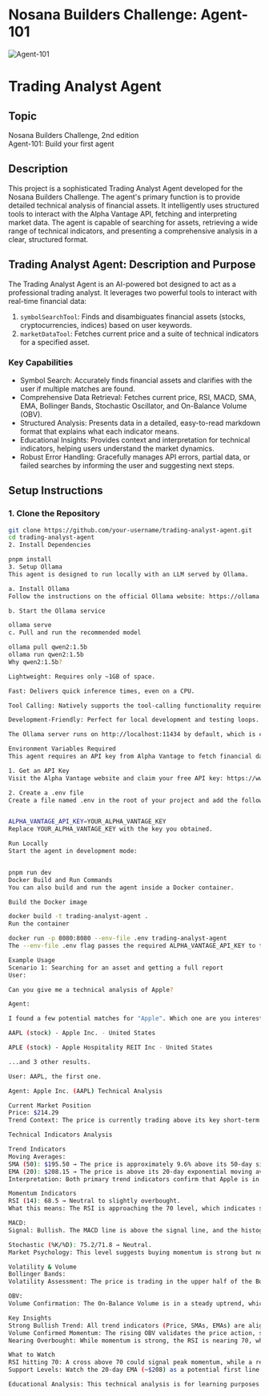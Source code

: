 # Nosana Builders Challenge: Agent-101

![Agent-101](./assets/NosanaBuildersChallengeAgents.jpg)

# Trading Analyst Agent

## Topic

Nosana Builders Challenge, 2nd edition  
Agent-101: Build your first agent

## Description

This project is a sophisticated Trading Analyst Agent developed for the Nosana Builders Challenge. The agent's primary function is to provide detailed technical analysis of financial assets. It intelligently uses structured tools to interact with the Alpha Vantage API, fetching and interpreting market data. The agent is capable of searching for assets, retrieving a wide range of technical indicators, and presenting a comprehensive analysis in a clear, structured format.

## Trading Analyst Agent: Description and Purpose

The Trading Analyst Agent is an AI-powered bot designed to act as a professional trading analyst. It leverages two powerful tools to interact with real-time financial data:

1. `symbolSearchTool`: Finds and disambiguates financial assets (stocks, cryptocurrencies, indices) based on user keywords.
2. `marketDataTool`: Fetches current price and a suite of technical indicators for a specified asset.

### Key Capabilities

- Symbol Search: Accurately finds financial assets and clarifies with the user if multiple matches are found.
- Comprehensive Data Retrieval: Fetches current price, RSI, MACD, SMA, EMA, Bollinger Bands, Stochastic Oscillator, and On-Balance Volume (OBV).
- Structured Analysis: Presents data in a detailed, easy-to-read markdown format that explains what each indicator means.
- Educational Insights: Provides context and interpretation for technical indicators, helping users understand the market dynamics.
- Robust Error Handling: Gracefully manages API errors, partial data, or failed searches by informing the user and suggesting next steps.

## Setup Instructions

### 1. Clone the Repository

```bash
git clone https://github.com/your-username/trading-analyst-agent.git
cd trading-analyst-agent
2. Install Dependencies

pnpm install
3. Setup Ollama
This agent is designed to run locally with an LLM served by Ollama.

a. Install Ollama
Follow the instructions on the official Ollama website: https://ollama.com

b. Start the Ollama service

ollama serve
c. Pull and run the recommended model

ollama pull qwen2:1.5b
ollama run qwen2:1.5b
Why qwen2:1.5b?

Lightweight: Requires only ~1GB of space.

Fast: Delivers quick inference times, even on a CPU.

Tool Calling: Natively supports the tool-calling functionality required by the agent.

Development-Friendly: Perfect for local development and testing loops.

The Ollama server runs on http://localhost:11434 by default, which is compatible with the OpenAI API format that Mastra expects.

Environment Variables Required
This agent requires an API key from Alpha Vantage to fetch financial data.

1. Get an API Key
Visit the Alpha Vantage website and claim your free API key: https://www.alphavantage.co

2. Create a .env file
Create a file named .env in the root of your project and add the following content:


ALPHA_VANTAGE_API_KEY=YOUR_ALPHA_VANTAGE_KEY
Replace YOUR_ALPHA_VANTAGE_KEY with the key you obtained.

Run Locally
Start the agent in development mode:


pnpm run dev
Docker Build and Run Commands
You can also build and run the agent inside a Docker container.

Build the Docker image

docker build -t trading-analyst-agent .
Run the container

docker run -p 8080:8080 --env-file .env trading-analyst-agent
The --env-file .env flag passes the required ALPHA_VANTAGE_API_KEY to the container.

Example Usage
Scenario 1: Searching for an asset and getting a full report
User:

Can you give me a technical analysis of Apple?

Agent:

I found a few potential matches for "Apple". Which one are you interested in?

AAPL (stock) - Apple Inc. - United States

APLE (stock) - Apple Hospitality REIT Inc - United States

...and 3 other results.

User: AAPL, the first one.

Agent: Apple Inc. (AAPL) Technical Analysis

Current Market Position
Price: $214.29  
Trend Context: The price is currently trading above its key short-term and long-term moving averages, suggesting a bullish trend.

Technical Indicators Analysis

Trend Indicators
Moving Averages:
SMA (50): $195.50 → The price is approximately 9.6% above its 50-day simple moving average, indicating a strong medium-term bullish trend.  
EMA (20): $208.15 → The price is above its 20-day exponential moving average, confirming strong short-term momentum.  
Interpretation: Both primary trend indicators confirm that Apple is in a bullish phase. The space between the price and the moving averages suggests the trend has strong momentum.

Momentum Indicators
RSI (14): 68.5 → Neutral to slightly overbought.  
What this means: The RSI is approaching the 70 level, which indicates strong buying pressure but also suggests the asset could be nearing a point where a pullback is possible.

MACD:  
Signal: Bullish. The MACD line is above the signal line, and the histogram is positive.  

Stochastic (%K/%D): 75.2/71.8 → Neutral.  
Market Psychology: This level suggests buying momentum is strong but not yet in the extreme "overbought" territory (>80).

Volatility & Volume
Bollinger Bands:  
Volatility Assessment: The price is trading in the upper half of the Bollinger Bands, which is consistent with an uptrend. The bands are moderately wide, indicating healthy volatility.

OBV:  
Volume Confirmation: The On-Balance Volume is in a steady uptrend, which confirms that volume is supporting the price increase. This is a strong sign of accumulation.

Key Insights
Strong Bullish Trend: All trend indicators (Price, SMAs, EMAs) are aligned, confirming a robust uptrend.  
Volume Confirmed Momentum: The rising OBV validates the price action, suggesting institutional buying and strong market conviction.  
Nearing Overbought: While momentum is strong, the RSI is nearing 70, which warrants caution. Traders will be watching for signs of exhaustion.

What to Watch
RSI hitting 70: A cross above 70 could signal peak momentum, while a rejection could precede a short-term price correction.  
Support Levels: Watch the 20-day EMA (~$208) as a potential first line of support if a pullback occurs.

Educational Analysis: This technical analysis is for learning purposes only and does not constitute financial advice. Always conduct your own research and consider your risk tolerance. ```
